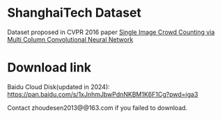# ShanghaiTech Dataset
Dataset proposed in CVPR 2016 paper [Single Image Crowd Counting via Multi Column Convolutional Neural Network](https://www.cv-foundation.org/openaccess/content_cvpr_2016/papers/Zhang_Single-Image_Crowd_Counting_CVPR_2016_paper.pdf)

# Download link

Baidu Cloud Disk(updated in 2024): https://pan.baidu.com/s/1xJnhmJbwPdnNKBM1K6F1Cg?pwd=iga3 

Contact zhoudesen2013@@163.com if you failed to download.
